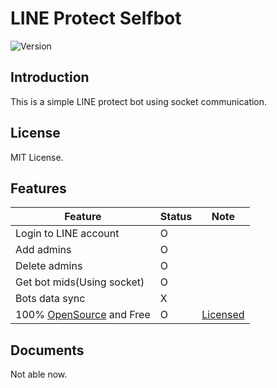 # LINE Protect Selfbot

![Version](https://img.shields.io/badge/v0.4-OpenSource-FF0033.svg)

## Introduction
This is a simple LINE protect bot using socket communication.

## License
MIT License.

## Features
| Feature | Status |  Note |
|---|---|---|
| Login to LINE account | O |
| Add admins | O |
| Delete admins | O |
| Get bot mids(Using socket) | O |
| Bots data sync | X |
| 100% [OpenSource](https://github.com/light-technology/line-selfbot-socket) and Free | O | [Licensed](#License) |

## Documents
Not able now.
